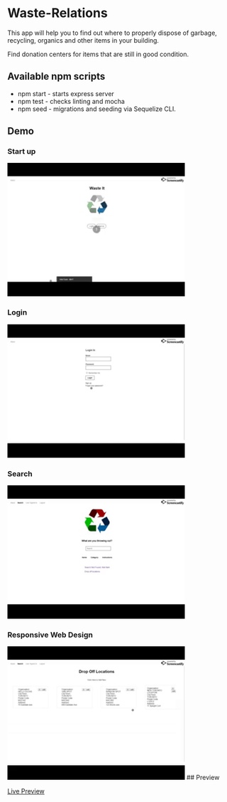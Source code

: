 # Waste-Relations

This app will help you to find out where to properly dispose of garbage, recycling, organics and other items in your building.

Find donation centers for items that are still in good condition.

## Available npm scripts

- npm start - starts express server
- npm test - checks linting and mocha
- npm seed - migrations and seeding via Sequelize CLI.

## Demo

### Start up

<img src="video\giphy.gif" width="400" height="300" />

### Login

<img src="video/login.gif" width="400" height="300" />

### Search

<img src="video/search.gif" width="400" height="300" />

### Responsive Web Design

<img src="video/responsive.gif" width="400" height="300" />
## Preview

<a href="https://wasterelations.herokuapp.com/" target="_blank">Live Preview</a>
